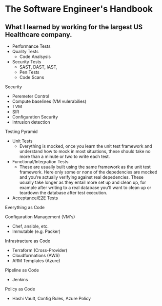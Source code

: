 # The Software Engineer's Handbook

## What I learned by working for the largest US Healthcare company. 


- Performance Tests
- Quality Tests
  - Code Analsysis
- Security Tests
  - SAST, DAST, IAST,
  - Pen Tests
  - Code Scans

Security
- Peremeter Control
- Compute baselines (VM vulerabilies)
- TVM
- SIR
- Configuration Security
- Intrusion detection

Testing Pyramid
- Unit Tests
  - Everything is mocked, once you learn the unit test framework and understand how to mock in most situations, these should take no more than a minute or two to write each test.
- Functional/Integration Tests
  - These are usually built using the same framework as the unit test framework.  Here only some or none of the depedencies are mocked and you're actually verifying against real depedencies.  These usually take longer as they entail more set up and clean up, for example after writing to a real database you'll want to clean up or teardown the database after test execution. 
- Acceptance/E2E Tests

Everything as Code

Configuration Management (VM's)
- Chef, ansible, etc.
- Immutable (e.g. Packer)

Infrastracture as Code
- Terraform (Cross-Provider)
- Cloudformations (AWS)
- ARM Templates (Azure)

Pipeline as Code
- Jenkins

Policy as Code
- Hashi Vault, Config Rules, Azure Policy
